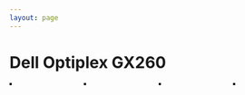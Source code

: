 ```yaml
---
layout: page
---
```

  <h1 class="title">Dell Optiplex GX260</h1>
  <div class="columns">
  <div class="column">
    <a href=""><img src="/img/" alt="" border="2"></a>
  </div>
  <div class="column">
    <a href=""><img src="/img/" alt="" border="2"></a>
  </div>
  <div class="column">
    <a href=""><img src="/img/" alt="" border="2"></a>
  </div>
  <div class="column">
    <a href=""><img src="/img/" alt="" border="2"></a>
  </div>
</div>